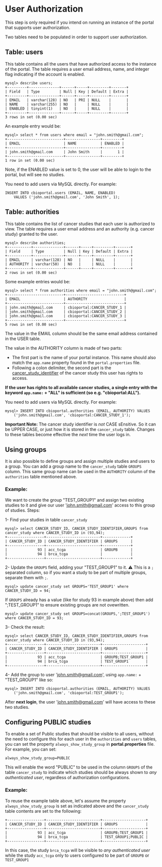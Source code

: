 # User Authorization

This step is only required if you intend on running an instance of the portal that supports user authorization.

Two tables need to be populated in order to support user authorization.

## Table:  users

This table contains all the users that have authorized access to the instance of the portal.  The table requires a user email address, name, and integer flag indicating if the account is enabled.

```
mysql> describe users;
+---------+--------------+------+-----+---------+-------+
| Field   | Type         | Null | Key | Default | Extra |
+---------+--------------+------+-----+---------+-------+
| EMAIL   | varchar(128) | NO   | PRI | NULL    |       |
| NAME    | varchar(255) | NO   |     | NULL    |       |
| ENABLED | tinyint(1)   | NO   |     | NULL    |       |
+---------+--------------+------+-----+---------+-------+
3 rows in set (0.00 sec)
```

An example entry would be:

```
mysql> select * from users where email = "john.smith@gmail.com";
+--------------------------+----------------+---------+
| EMAIL                    | NAME           | ENABLED |
+--------------------------+----------------+---------+
| john.smith@gmail.com     | John Smith     |       1 | 
+--------------------------+----------------+---------+
1 row in set (0.00 sec)
```

Note, if the ENABLED value is set to 0, the user will be able to login to the portal, but will see no studies.

You need to add users via MySQL directly.  For example:

```
INSERT INTO cbioportal.users (EMAIL, NAME, ENABLED) 
    VALUES ('john.smith@gmail.com', 'John Smith', 1);
```

## Table:  authorities

This table contains the list of cancer studies that each user is authorized to view.  The table requires a user email address and an authority (e.g. cancer study) granted to the user.

```
mysql> describe authorities;
+-----------+--------------+------+-----+---------+-------+
| Field     | Type         | Null | Key | Default | Extra |
+-----------+--------------+------+-----+---------+-------+
| EMAIL     | varchar(128) | NO   |     | NULL    |       | 
| AUTHORITY | varchar(50)  | NO   |     | NULL    |       | 
+-----------+--------------+------+-----+---------+-------+
2 rows in set (0.00 sec)
```

Some example entries would be:

```
mysql> select * from authorities where email = "john.smith@gmail.com";
+--------------------------+---------------------------+
| EMAIL                    | AUTHORITY                 |
+--------------------------+---------------------------+
| john.smith@gmail.com     | cbioportal:CANCER_STUDY_1 | 
| john.smith@gmail.com     | cbioportal:CANCER_STUDY_2 | 
| john.smith@gmail.com     | cbioportal:CANCER_STUDY_3 | 
+--------------------------+---------------------------+
5 rows in set (0.00 sec)
```
The value in the EMAIL column should be the same email address contained in the USER table.  

The value in the AUTHORITY column is made of two parts:

* The first part is the name of your portal instance.  This name should also match the `app.name` property found in the `portal.properties` file.  
* Following a colon delimiter, the second part is the [cancer_study_identifier](File-Formats.md#cancer-study) of the cancer study this user has rights to access. 

**If the user has rights to all available cancer studies, a single entry with the keyword `app.name:` + "ALL" is sufficient (so e.g. "cbioportal:ALL").**

You need to add users via MySQL directly.  For example:

```
mysql> INSERT INTO cbioportal.authorities (EMAIL, AUTHORITY) VALUES
    ('john.smith@gmail.com', 'cbioportal:CANCER_STUDY_1');
```
**Important Note:**  The cancer study identifier is *not* CASE sEnsitive. So it can be UPPER CASE, or just how it is stored in the `cancer_study` table.
Changes to these tables become effective the *next* time the user logs in. 

## Using groups

It is also possible to define groups and assign multiple studies and users to a group. You can add a group name to the `cancer_study` table `GROUPS` column. This same group name can be used in the `AUTHORITY` column of the `authorities` table mentioned above. 

### Example: 

We want to create the group "TEST_GROUP1" and assign two existing studies to it and give our user 'john.smith@gmail.com' access to this group of studies. Steps:

1- Find your studies in table `cancer_study`
```
mysql> select CANCER_STUDY_ID, CANCER_STUDY_IDENTIFIER,GROUPS from cancer_study where CANCER_STUDY_ID in (93,94);
+-----------------+-------------------------+-------------+
| CANCER_STUDY_ID | CANCER_STUDY_IDENTIFIER | GROUPS      |
+-----------------+-------------------------+-------------+
|              93 | acc_tcga                | GROUPB      |
|              94 | brca_tcga               |             |
+-----------------+-------------------------+-------------+
```
2- Update the `GROUPS` field, adding your "TEST_GROUP1" to it. :warning: This is a `;` separated column, so if you want a study to be part of multiple groups, separate them with `;`.  
```
mysql> update cancer_study set GROUPS='TEST_GROUP1' where CANCER_STUDY_ID = 94;
```

If `GROUPS` already has a value (like for study 93 in example above) then add ";TEST_GROUP1" to ensure existing groups are not ovewritten.
```
mysql> update cancer_study set GROUPS=concat(GROUPS,';TEST_GROUP1') where CANCER_STUDY_ID = 93;
```
3- Check the result:
```
mysql> select CANCER_STUDY_ID, CANCER_STUDY_IDENTIFIER,GROUPS from cancer_study where CANCER_STUDY_ID in (93,94);
+-----------------+-------------------------+--------------------+
| CANCER_STUDY_ID | CANCER_STUDY_IDENTIFIER | GROUPS             |
+-----------------+-------------------------+--------------------+
|              93 | acc_tcga                | GROUPB;TEST_GROUP1 |
|              94 | brca_tcga               | TEST_GROUP1        |
+-----------------+-------------------------+--------------------+
```
4- Add the group to user 'john.smith@gmail.com', using `app.name:` + "TEST_GROUP1" like so:
```
mysql> INSERT INTO cbioportal.authorities (EMAIL, AUTHORITY) VALUES
    ('john.smith@gmail.com', 'cbioportal:TEST_GROUP1');
```

After **next login**, the user 'john.smith@gmail.com' will have access to these two studies. 


## Configuring PUBLIC studies

To enable a set of Public studies that should be visible to all users, without the need to configure this for each user in the `authorities` and `users` tables, you can set the property `always_show_study_group` in **portal.properties** file. For example, you can set:

```
always_show_study_group=PUBLIC
```

This will enable the word "PUBLIC" to be used in the column `GROUPS` of the table `cancer_study` to indicate which studies should be always shown to *any authenticated user*, regardless of authorization configurations.

### Example:

To reuse the example table above, let's assume the property `always_show_study_group` is set as indicated above and the `cancer_study` table contents are set to the following: 

```
+-----------------+-------------------------+--------------------+
| CANCER_STUDY_ID | CANCER_STUDY_IDENTIFIER | GROUPS             |
+-----------------+-------------------------+--------------------+
|              93 | acc_tcga                | GROUPB;TEST_GROUP1 |
|              94 | brca_tcga               | TEST_GROUP1;PUBLIC |
+-----------------+-------------------------+--------------------+
```

In this case, the study `brca_tcga` will be visible to *any authenticated user* while the study `acc_tcga` only to users configured to be part of `GROUPB` or `TEST_GROUP1`
